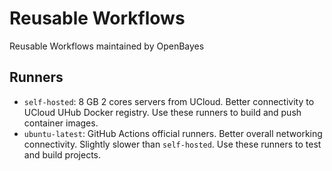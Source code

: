 # Reusable Workflows

Reusable Workflows maintained by OpenBayes

## Runners

- `self-hosted`: 8 GB 2 cores servers from UCloud. Better connectivity to UCloud UHub Docker registry. Use these runners to build and push container images.
- `ubuntu-latest`: GitHub Actions official runners. Better overall networking connectivity. Slightly slower than `self-hosted`. Use these runners to test and build projects.
